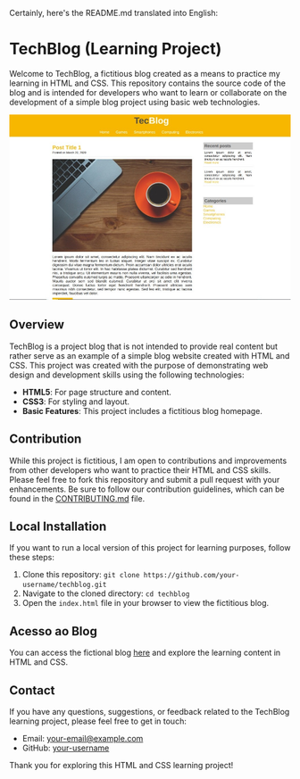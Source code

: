 Certainly, here's the README.md translated into English:

# TechBlog (Learning Project)

Welcome to TechBlog, a fictitious blog created as a means to practice my learning in HTML and CSS. This repository contains the source code of the blog and is intended for developers who want to learn or collaborate on the development of a simple blog project using basic web technologies.

![TechBlog Screenshot](images/overview.jpeg)

## Overview

TechBlog is a project blog that is not intended to provide real content but rather serve as an example of a simple blog website created with HTML and CSS. This project was created with the purpose of demonstrating web design and development skills using the following technologies:

- **HTML5**: For page structure and content.
- **CSS3**: For styling and layout.
- **Basic Features**: This project includes a fictitious blog homepage.

## Contribution

While this project is fictitious, I am open to contributions and improvements from other developers who want to practice their HTML and CSS skills. Please feel free to fork this repository and submit a pull request with your enhancements. Be sure to follow our contribution guidelines, which can be found in the [CONTRIBUTING.md](CONTRIBUTING.md) file.

## Local Installation

If you want to run a local version of this project for learning purposes, follow these steps:

1. Clone this repository: `git clone https://github.com/your-username/techblog.git`
2. Navigate to the cloned directory: `cd techblog`
3. Open the `index.html` file in your browser to view the fictitious blog.


## Acesso ao Blog

You can access the fictional blog [here](https://douglasars.github.io/TecBlog-Project/) and explore the learning content in HTML and CSS.


## Contact

If you have any questions, suggestions, or feedback related to the TechBlog learning project, please feel free to get in touch:

- Email: your-email@example.com
- GitHub: [your-username](https://github.com/your-username)

Thank you for exploring this HTML and CSS learning project!